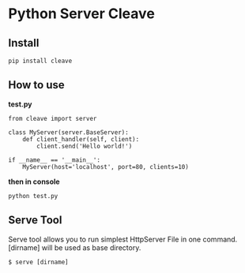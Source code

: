 Python Server Cleave
====================

Install
-------

    pip install cleave

How to use
----------
**test.py**
	
    from cleave import server
    
    class MyServer(server.BaseServer):
        def client_handler(self, client):
            client.send('Hello world!')
    
    if __name__ == '__main__':
	    MyServer(host='localhost', port=80, clients=10)

**then in console**

	python test.py
	

Serve Tool
----------
Serve tool allows you to run simplest HttpServer File in one command. [dirname] will be used as base directory.

    $ serve [dirname]